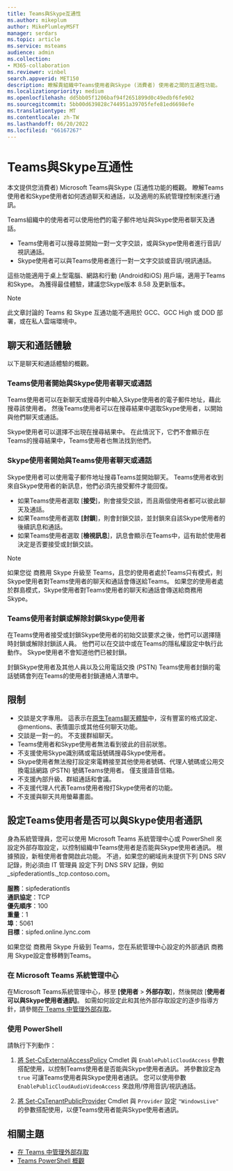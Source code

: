 ```yaml
---
title: Teams與Skype互通性
ms.author: mikeplum
author: MikePlumleyMSFT
manager: serdars
ms.topic: article
ms.service: msteams
audience: admin
ms.collection:
- M365-collaboration
ms.reviewer: vinbel
search.appverid: MET150
description: 瞭解貴組織中Teams使用者與Skype (消費者) 使用者之間的互通性功能。
ms.localizationpriority: medium
ms.openlocfilehash: dd5bb05f1206baf94f2651899d0c49edbf6fe902
ms.sourcegitcommit: 5bb00d639828c744951a39705fefe81ed6698efe
ms.translationtype: MT
ms.contentlocale: zh-TW
ms.lasthandoff: 06/20/2022
ms.locfileid: "66167267"
---
```

# <a name="teams-and-skype-interoperability"></a>Teams與Skype互通性

本文提供您消費者) Microsoft Teams與Skype (互通性功能的概觀。 瞭解Teams使用者和Skype使用者如何透過聊天和通話，以及適用的系統管理控制來進行通訊。

Teams組織中的使用者可以使用他們的電子郵件地址與Skype使用者聊天及通話。

- Teams使用者可以搜尋並開始一對一文字交談，或與Skype使用者進行音訊/視訊通話。
- Skype使用者可以與Teams使用者進行一對一文字交談或音訊/視訊通話。

這些功能適用于桌上型電腦、網路和行動 (Android和iOS) 用戶端，適用于Teams和Skype。 為獲得最佳體驗，建議您Skype版本 8.58 及更新版本。

> [!NOTE]
> 此文章討論的 Teams 和 Skype 互通功能不適用於 GCC、GCC High 或 DOD 部署，或在私人雲端環境中。

## <a name="chat-and-calling-experience"></a>聊天和通話體驗

以下是聊天和通話體驗的概觀。

### <a name="teams-user-starts-a-chat-or-call-with-a-skype-user"></a>Teams使用者開始與Skype使用者聊天或通話

Teams使用者可以在新聊天或搜尋列中輸入Skype使用者的電子郵件地址，藉此搜尋該使用者。  然後Teams使用者可以在搜尋結果中選取Skype使用者，以開始與他們聊天或通話。

Skype使用者可以選擇不出現在搜尋結果中。 在此情況下，它們不會顯示在Teams的搜尋結果中，Teams使用者也無法找到他們。

### <a name="skype-user-starts-a-chat-or-call-with-a-teams-user"></a>Skype使用者開始與Teams使用者聊天或通話

Skype使用者可以使用電子郵件地址搜尋Teams並開始聊天。 Teams使用者收到來自Skype使用者的新訊息，他們必須先接受郵件才能回復。

- 如果Teams使用者選取 [**接受**]，則會接受交談，而且兩個使用者都可以彼此聊天及通話。
- 如果Teams使用者選取 **[封鎖**]，則會封鎖交談，並封鎖來自該Skype使用者的後續訊息和通話。
- 如果Teams使用者選取 [**檢視訊息**]，訊息會顯示在Teams中，這有助於使用者決定是否要接受或封鎖交談。

> [!NOTE]
> 如果您從 商務用 Skype 升級至 Teams，且您的使用者處於Teams只有模式，則Skype使用者對Teams使用者的聊天和通話會傳送給Teams。 如果您的使用者處於群島模式，Skype使用者對Teams使用者的聊天和通話會傳送給商務用 Skype。

### <a name="teams-user-blocks-or-unblocks-a-skype-user"></a>Teams使用者封鎖或解除封鎖Skype使用者

在Teams使用者接受或封鎖Skype使用者的初始交談要求之後，他們可以選擇隨時封鎖或解除封鎖該人員。 他們可以在交談中或在Teams的隱私權設定中執行此動作。 Skype使用者不會知道他們已被封鎖。

封鎖Skype使用者及其他人員以及公用電話交換 (PSTN) Teams使用者封鎖的電話號碼會列在Teams的使用者封鎖連絡人清單中。

## <a name="limitations"></a>限制

- 交談是文字專用。 這表示在[原生Teams聊天體驗](native-chat-for-external-users.md)中，沒有豐富的格式設定、@mentions、表情圖示或其他任何聊天功能。
- 交談是一對一的。 不支援群組聊天。
- Teams使用者和Skype使用者無法看到彼此的目前狀態。
- 不支援使用Skype識別碼或電話號碼搜尋Skype使用者。
- Skype使用者無法撥打設定來電轉接至其他使用者號碼、代理人號碼或公用交換電話網路 (PSTN) 號碼Teams使用者。  僅支援語音信箱。
- 不支援內部升級、群組通話和會議。
- 不支援代理人代表Teams使用者撥打Skype使用者的功能。
- 不支援與聊天共用螢幕畫面。

## <a name="set-whether-teams-users-can-communicate-with-skype-users"></a>設定Teams使用者是否可以與Skype使用者通訊

身為系統管理員，您可以使用 Microsoft Teams 系統管理中心或 PowerShell 來設定外部存取設定，以控制組織中Teams使用者是否能與Skype使用者通訊。 根據預設，新租使用者會開啟此功能。 不過，如果您的網域尚未提供下列 DNS SRV 記錄，則必須由 IT 管理員 設定下列 DNS SRV 記錄，例如 _sipfederationtls._tcp.contoso.com。  

**服務**：sipfederationtls<br/>
**通訊協定**：TCP<br/>
**優先順序**：100<br/>
**重量**：1<br/>
**埠**：5061<br/>
**目標**：sipfed.online.lync.com

如果您從 商務用 Skype 升級到 Teams，您在系統管理中心設定的外部通訊 商務用 Skype設定會移轉到Teams。

### <a name="in-the-microsoft-teams-admin-center"></a>在 Microsoft Teams 系統管理中心

在Microsoft Teams系統管理中心，移至 **[使用者**  >  **外部存取**]，然後開啟 [**使用者可以與Skype使用者通訊]**。 如需如何設定此和其他外部存取設定的逐步指導方針，請參閱[在 Teams 中管理外部存取](./manage-external-access.md#allow-or-block-domains)。

### <a name="using-powershell"></a>使用 PowerShell

請執行下列動作： 
1. [將 Set-CsExternalAccessPolicy](/powershell/module/skype/set-csexternalaccesspolicy) Cmdlet 與 ```EnablePublicCloudAccess``` 參數搭配使用，以控制Teams使用者是否能與Skype使用者通訊。 將參數設定為 ```true``` 可讓Teams使用者與Skype使用者通訊。 您可以使用參數 ```EnablePublicCloudAudioVideoAccess``` 來啟用/停用音訊/視訊通話。

2. [將 Set-CsTenantPublicProvider](/powershell/module/skype/Set-CsTenantPublicProvider) Cmdlet 與 ```Provider``` 設定 ```"WindowsLive"``` 的參數搭配使用，以便Teams使用者能與Skype使用者通訊。

## <a name="related-topics"></a>相關主題

- [在 Teams 中管理外部存取](manage-external-access.md)
- [Teams PowerShell 概觀](teams-powershell-overview.md)
